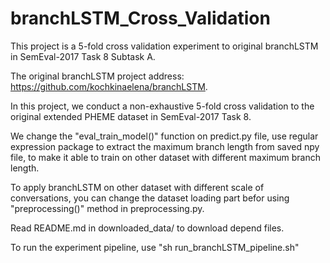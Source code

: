 # branchLSTM_Cross_Validation
This project is a 5-fold cross validation experiment to original branchLSTM in SemEval-2017 Task 8 Subtask A.

The original branchLSTM project address: https://github.com/kochkinaelena/branchLSTM.

In this project, we conduct a non-exhaustive 5-fold cross validation to the original extended PHEME dataset in SemEval-2017 Task 8.

We change the "eval_train_model()" function on predict.py file, use regular expression package to extract the maximum branch length from saved npy file, to make it able to train on other dataset with different maximum branch length.

To apply branchLSTM on other dataset with different scale of conversations, you can change the dataset loading part befor using "preprocessing()" method in preprocessing.py.

Read README.md in downloaded_data/ to download depend files.

To run the experiment pipeline, use "sh run_branchLSTM_pipeline.sh"
